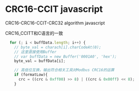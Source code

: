 # CRC16-CCIT javascript
CRC16-CRC16-CCIT-CRC32 algorithm javascript


CRC16_CCITT和C语言的一致
```javascript
  for (; i < buffData.length; i++) {
    // byte_val = charach[i].charCodeAt(0);
    // 这里直接使用Buffer
    // var buffData = new Buffer('0001A0', 'hex');
    byte_val = buffData[i];
```
```javascript
    // 高低位互换，输出符合相关工具对Modbus CRC16的运算
    if (formatLow){
      crc = ((crc & 0xff00) >> 8) | ((crc & 0x00ff) << 8);
    }
```
